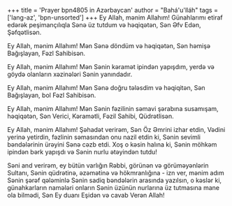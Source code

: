 +++
title = 'Prayer bpn4805 in Azərbaycan'
author = "Bahá'u'lláh"
tags = ['lang-az', 'bpn-unsorted']
+++
Ey Allah, mənim Allahım! Günahlarımı etiraf edərək peşimançılıqla Sənə üz tutdum və həqiqətən, Sən Əfv Edən, Şəfqətlisən.

Ey Allah, mənim Allahım! Mən Sənə döndüm və həqiqətən, Sən həmişə Bağışlayan, Fəzl Sahibisən.

Ey Allah, mənim Allahım! Mən Sənin kəramət ipindən yapışdım, yerdə və göydə olanların xəzinələri Sənin yanındadır.

Ey Allah, mənim Allahım! Mən Sənə doğru tələsdim və həqiqitən, Sən Bağışlayan, bol Fəzl Sahibisən.

Ey Allah, mənim Allahım! Mən Sənin fəzilinin səmavi şərabına susamışam, həqiqətən, Sən Verici, Kəramətli, Fəzil Sahibi, Qüdrətlisən.

Ey Allah, mənim Allahım! Şəhadət verirəm, Sən Öz Əmrini izhar etdin, Vədini yerinə yetirdin, fəzlinin səmasından onu nazil etdin ki, Sənin sevimli bəndələrinin ürəyini Sənə cəzb etdi. Xoş o kəsin halına ki, Sənin möhkəm ipindən bərk yapışdı və Sənin nurlu ətəyindən tutdu!

Səni and verirəm, ey bütün varlığın Rəbbi, görünən və görüməyənlərin Sultanı, Sənin qüdrətinə, əzəmətinə və hökmranlığına - izn ver, mənim adım Sənin şərəf qələminlə Sənin sadiq bəndələrin arasında yazılsın, o kəslər ki, günahkarların namələri onların Sənin üzünün nurlarına üz tutmasına mane ola bilmədi, Sən Ey duanı Eşidən və cavab Verən Allah!
